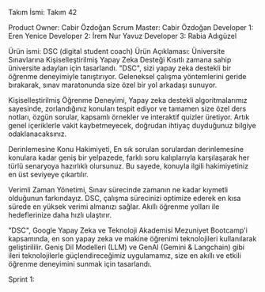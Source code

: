 Takım İsmi: Takım 42

Product Owner: Cabir Özdoğan
Scrum Master: Cabir Özdoğan
Developer 1: Eren Yenice
Developer 2: İrem Nur Yavuz
Developer 3: Rabia Adıgüzel

Ürün ismi: DSC (digital student coach)
Ürün Açıklaması: Üniversite Sınavlarına Kişiselleştirilmiş Yapay Zeka Desteği
Kısıtlı zamana sahip üniversite adayları için tasarlandı. "DSC", sizi yapay zeka destekli bir öğrenme deneyimiyle tanıştırıyor. Geleneksel çalışma yöntemlerini geride bırakarak, sınav maratonunda size özel bir yol arkadaşı sunuyor.

Kişiselleştirilmiş Öğrenme Deneyimi, Yapay zeka destekli algoritmalarımız sayesinde, zorlandığınız konuları tespit ediyor ve tamamen size özel ders notları, özgün sorular, kapsamlı örnekler ve interaktif quizler üretiyor. Artık genel içeriklerle vakit kaybetmeyecek, doğrudan ihtiyaç duyduğunuz bilgiye odaklanacaksınız.

Derinlemesine Konu Hakimiyeti, En sık sorulan sorulardan derinlemesine konulara kadar geniş bir yelpazede, farklı soru kalıplarıyla karşılaşarak her türlü senaryoya hazırlıklı olursunuz. Bu sayede, konuyla ilgili hakimiyetiniz en üst seviyeye çıkartılır.

Verimli Zaman Yönetimi, Sınav sürecinde zamanın ne kadar kıymetli olduğunun farkındayız. DSC, çalışma sürecinizi optimize ederek en kısa sürede en yüksek verimi almanızı sağlar. Akıllı öğrenme yolları ile hedeflerinize daha hızlı ulaştırır.


"DSC", Google Yapay Zeka ve Teknoloji Akademisi Mezuniyet Bootcamp'i kapsamında, en son yapay zeka ve makine öğrenimi teknolojileri kullanılarak geliştirililir. Geniş Dil Modelleri (LLM) ve GenAI (Gemini & Langchain) gibi ileri teknolojilerle güçlendireceğimiz uygulamamız, size en akıllı ve etkili öğrenme deneyimini sunmak için tasarlandı.

Sprint 1:
